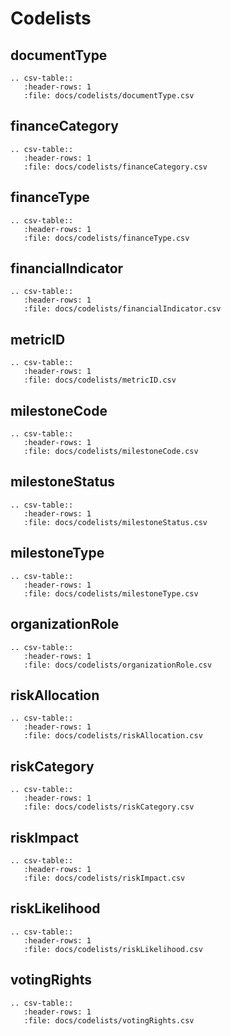 # Codelists

## documentType

```eval_rst
.. csv-table::
   :header-rows: 1
   :file: docs/codelists/documentType.csv
```

## financeCategory

```eval_rst
.. csv-table::
   :header-rows: 1
   :file: docs/codelists/financeCategory.csv
```

## financeType

```eval_rst
.. csv-table::
   :header-rows: 1
   :file: docs/codelists/financeType.csv
```

## financialIndicator

```eval_rst
.. csv-table::
   :header-rows: 1
   :file: docs/codelists/financialIndicator.csv
```

## metricID

```eval_rst
.. csv-table::
   :header-rows: 1
   :file: docs/codelists/metricID.csv
```

## milestoneCode

```eval_rst
.. csv-table::
   :header-rows: 1
   :file: docs/codelists/milestoneCode.csv
```

## milestoneStatus

```eval_rst
.. csv-table::
   :header-rows: 1
   :file: docs/codelists/milestoneStatus.csv
```

## milestoneType

```eval_rst
.. csv-table::
   :header-rows: 1
   :file: docs/codelists/milestoneType.csv
```

## organizationRole

```eval_rst
.. csv-table::
   :header-rows: 1
   :file: docs/codelists/organizationRole.csv
```

## riskAllocation

```eval_rst
.. csv-table::
   :header-rows: 1
   :file: docs/codelists/riskAllocation.csv
```

## riskCategory

```eval_rst
.. csv-table::
   :header-rows: 1
   :file: docs/codelists/riskCategory.csv
```

## riskImpact

```eval_rst
.. csv-table::
   :header-rows: 1
   :file: docs/codelists/riskImpact.csv
```

## riskLikelihood

```eval_rst
.. csv-table::
   :header-rows: 1
   :file: docs/codelists/riskLikelihood.csv
```

## votingRights

```eval_rst
.. csv-table::
   :header-rows: 1
   :file: docs/codelists/votingRights.csv
```